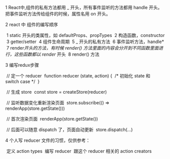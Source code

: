 1 React中,组件的私有方法都用 _ 开头，所有事件监听的方法都用 handle 开头。把事件监听方法传给组件的时候，属性名用 on 开头。

2  react 中  组件的编写顺序

​	1 static 开头的类属性，如 defaultProps、propTypes
​	2 构造函数，constructor
​	3 getter/setter
​	4 组件生命周期
​	5 _ 开头的私有方法
​	6 事件监听方法，handle*
​	7 render*开头的方法，有时候 render() 方法里面的内容会分开到不同函数里面进行，这些函数都以 render* 开头
​	8 render() 方法

3 编写redux步骤

​	// 定一个 reducer
​	function reducer (state, action) {
​	  /* 初始化 state 和 switch case */
​	}

​	// 生成 store
​	const store = createStore(reducer)

​	// 监听数据变化重新渲染页面
​	store.subscribe(() => renderApp(store.getState()))

​	// 首次渲染页面
​	renderApp(store.getState()) 

​	// 后面可以随意 dispatch 了，页面自动更新
​	store.dispatch(...)

4 个人写 reducer 文件的习惯，仅供参考：

​	定义 action types
​	编写 reducer
​	跟这个 reducer 相关的 action creators